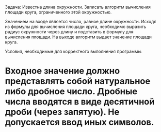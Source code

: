 Задача: Известна длина окружности. Записать алгоритм вычисления площади круга, ограниченного этой окружностью.

Значением на входе является число, равное длине окружности. Исходя из формулы для вычисления площади круга, необходимо выразить радиус окружности через длину и подставить в формулу для вычисления площади. На выходе алгоритм выдает значение площади круга.

Условия, необходимые для корректного выполнения программы:

Входное значение должно представлять собой натуральное либо дробное число.
Дробные числа вводятся в виде десятичной дроби (через запятую).
Не допускается ввод иных символов.
===========
